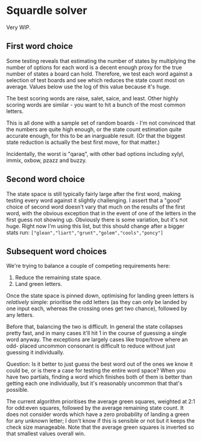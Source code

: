 # Squardle solver

Very WIP.

## First word choice

Some testing reveals that estimating the number of states by multiplying the
number of options for each word is a decent enough proxy for the true number
of states a board can hold. Therefore, we test each word against a selection
of test boards and see which reduces the state count most on average. Values
below use the log of this value because it's huge.

The best scoring words are raise, salet, saice, and least. Other highly scoring
words are similar - you want to hit a bunch of the most common letters.

This is all done with a sample set of random boards - I'm not convinced that
the numbers are quite high enough, or the state count estimation quite accurate
enough, for this to be an inarguable result. (Or that the biggest state
reduction is actually the best first move, for that matter.)

Incidentally, the worst is "qaraq", with other bad options including xylyl,
immix, oxbow, pzazz and buzzy.

## Second word choice

The state space is still typically fairly large after the first word, making
testing every word against it slightly challenging. I assert that a "good"
choice of second word doesn't vary that much on the results of the first word,
with the obvious exception that in the event of one of the letters in the first
guess not showing up. Obviously there is some variation, but it's not huge.
Right now I'm using this list, but this should change after a bigger stats run:
`["glean","liart","grunt","golem","cools","poncy"]`

## Subsequent word choices

We're trying to balance a couple of competing requirements here:

1. Reduce the remaining state space.
2. Land green letters.

Once the state space is pinned down, optimising for landing green letters is
_relatively_ simple: prioritise the odd letters (as they can only be landed by
one input each, whereas the crossing ones get two chance), followed by any
letters.

Before that, balancing the two is difficult. In general the state collapses
pretty fast, and in many cases it'll hit 1 in the course of guessing a single
word anyway. The exceptions are largely cases like trope/trove where an odd-
placed uncommon consonant is difficult to reduce without just guessing it
individually.

Question: Is it better to just guess the best word out of the ones we know it
could be, or is there a case for testing the entire word space? When you have
two partials, finding a word which finishes both of them is better than
getting each one individually, but it's reasonably uncommon that that's
possible.

The current algorithm prioritises the average green squares, weighted at 2:1
for odd:even squares, followed by the average remaining state count. It does
not consider words which have a zero probability of landing a green for any
unknown letter; I don't know if this is sensible or not but it keeps the check
size manageable. Note that the average green squares is inverted so that
smallest values overall win.
